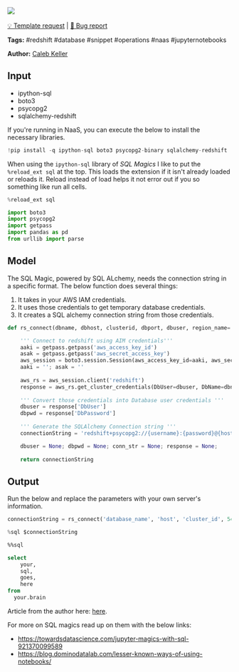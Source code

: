 <a href="https://app.naas.ai/user-redirect/naas/downloader?url=https://raw.githubusercontent.com/jupyter-naas/awesome-notebooks/master/Redshift/Redshift_Connect_with_SQL_Magic_and_IAM_Credentials.ipynb" target="_parent"><img src="https://naasai-public.s3.eu-west-3.amazonaws.com/open_in_naas.svg"/></a><br><br><a href="https://github.com/jupyter-naas/awesome-notebooks/issues/new?assignees=&labels=&template=template-request.md&title=Tool+-+Action+of+the+notebook+">💡 Template request</a> | <a href="https://github.com/jupyter-naas/awesome-notebooks/issues/new?assignees=&labels=&template=bug_report.md&title=">🚨 Bug report</a>

**Tags:** #redshift #database #snippet #operations #naas #jupyternotebooks

**Author:** [Caleb Keller](https://www.linkedin.com/in/calebmkeller/)

## Input

- ipython-sql
- boto3
- psycopg2
- sqlalchemy-redshift

If you're running in NaaS, you can execute the below to install the necessary libraries.


```python
!pip install -q ipython-sql boto3 psycopg2-binary sqlalchemy-redshift
```

When using the `ipython-sql` library of *SQL Magics* I like to put the `%reload_ext sql` at the top. This loads the extension if it isn't already loaded or reloads it. Reload instead of load helps it not error out if you so something like run all cells.


```python
%reload_ext sql

import boto3
import psycopg2
import getpass
import pandas as pd
from urllib import parse

```

## Model

The SQL Magic, powered by SQL ALchemy, needs the connection string in a specific format. The below function does several things:

1. It takes in your AWS IAM credentials.
2. It uses those credentials to get temporary database credentials.
3. It creates a SQL alchemy connection string from those credentials.



```python
def rs_connect(dbname, dbhost, clusterid, dbport, dbuser, region_name='us-east-1'):

    ''' Connect to redshift using AIM credentials'''
    aaki = getpass.getpass('aws_access_key_id')
    asak = getpass.getpass('aws_secret_access_key')
    aws_session = boto3.session.Session(aws_access_key_id=aaki, aws_secret_access_key=asak, region_name=region_name)
    aaki = ''; asak = ''
    
    aws_rs = aws_session.client('redshift')
    response = aws_rs.get_cluster_credentials(DbUser=dbuser, DbName=dbname, ClusterIdentifier=clusterid, AutoCreate=False)
    
    ''' Convert those credentials into Database user credentials '''
    dbuser = response['DbUser']
    dbpwd = response['DbPassword']
    
    ''' Generate the SQLAlchemy Connection string '''
    connectionString = 'redshift+psycopg2://{username}:{password}@{host}:{port}/{db}?sslmode=prefer'.format(username=parse.quote_plus(dbuser), password=parse.quote_plus(dbpwd), host=dbhost, port=dbport, db=dbname)

    dbuser = None; dbpwd = None; conn_str = None; response = None;
    
    return connectionString

```

## Output

Run the below and replace the parameters with your own server's information.


```python
connectionString = rs_connect('database_name', 'host', 'cluster_id', 5439, 'database_user')

```


```python
%sql $connectionString

```


```sql
%%sql

select
    your,
    sql,
    goes,
    here
from
  your.brain

```


Article from the author here: <a href="https://calebmkeller.medium.com/jupyter-sql-magic-connection-to-redshift-using-iam-credentials-8a9c53ce29db" _target="blank">here</a>.

For more on SQL magics read up on them with the below links:
 - https://towardsdatascience.com/jupyter-magics-with-sql-921370099589
 - https://blog.dominodatalab.com/lesser-known-ways-of-using-notebooks/
